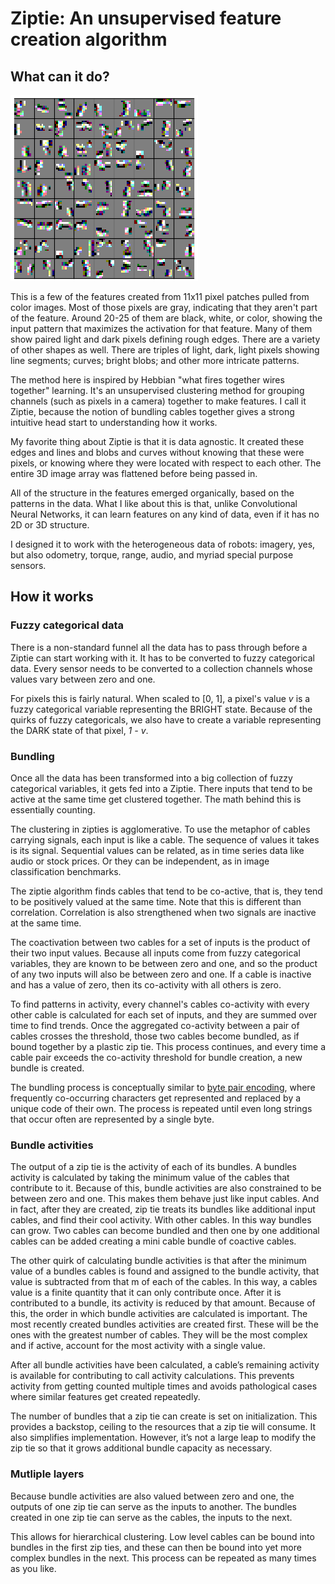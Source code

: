 # Ziptie: An unsupervised feature creation algorithm

## What can it do?

![Level 5 Ziptie bundles from photos](/images/ziptie_level_5.png)

This is a few of the features created from 11x11 pixel patches pulled from color images.
Most of those pixels are gray, indicating that they aren't part
of the feature. Around 20-25 of them are black, white, or color,
showing the input pattern that maximizes the activation for that feature.
Many of them show paired light and dark pixels defining rough edges.
There are a variety of other shapes as well.
There are triples of light, dark, light pixels showing line segments;
curves; bright blobs; and other more intricate patterns.

The method here is inspired by Hebbian "what fires together wires together" learning.
It's an unsupervised clustering method for grouping channels (such as pixels in a camera)
together to make features.
I call it Ziptie, because the notion of bundling cables together gives a strong
intuitive head start to understanding how it works.

My favorite thing about Ziptie is that it is data agnostic. It created these edges and lines
and blobs and curves without knowing that these were pixels, or knowing where they were located
with respect to each other. The entire 3D image array was flattened before being passed in.

All of the structure in the features emerged organically, based on the patterns in the data.
What I like about this is that, unlike Convolutional Neural Networks, it can learn features
on any kind of data, even if it has no 2D or 3D structure.

I designed it to work with the heterogeneous data of robots: imagery, yes, but also
odometry, torque, range, audio, and myriad special purpose sensors.


## How it works

### Fuzzy categorical data

There is a non-standard funnel all the data has to pass through
before a Ziptie can start working with it.
It has to be converted to fuzzy categorical data. Every sensor needs to be converted to
a collection channels whose values vary between zero and one.

For pixels this is fairly natural. When scaled to [0, 1], a pixel's value *v*
is a fuzzy categorical variable representing the BRIGHT state.
Because of the quirks of fuzzy categoricals, we also have to create a variable
representing the DARK state of that pixel, *1 - v*.

### Bundling

Once all the data has been transformed into a big collection
of fuzzy categorical variables, it gets fed into a Ziptie.
There inputs that tend to be active at the same time get
clustered together. The math behind this is essentially counting.

The clustering in zipties is agglomerative. To use the metaphor of cables carrying signals,
each input is like a cable. The sequence of values it takes is its signal.
Sequential values can be related, as in time series data like audio or stock prices.
Or they can be independent, as in image classification benchmarks.

The ziptie algorithm finds cables that tend to be co-active, that is,
they tend to be positively valued at the same time.
Note that this is different than correlation.
Correlation is also strengthened when two signals are inactive at the same time.

The coactivation between two cables for a set of inputs is the product
of their two input values. Because all inputs come from fuzzy categorical variables,
they are known to be between zero and one, and so the product of any two inputs
will also be between zero and one. If a cable is inactive and has a value of zero,
then its co-activity with all others is zero.

To find patterns in activity, every channel's cables co-activity with every
other cable is calculated for each set of inputs, and they are summed over
time to find trends. Once the aggregated co-activity between a pair of
cables crosses the threshold, those two cables become bundled,
as if bound together by a plastic zip tie. This process continues,
and every time a cable pair exceeds the co-activity threshold for 
bundle creation, a new bundle is created.

The bundling process is conceptually similar to
[byte pair encoding](https://en.wikipedia.org/wiki/Byte_pair_encoding),
where frequently co-occurring characters get represented
and replaced by a unique code
of their own. The process is repeated until even long strings that
occur often are represented by a single byte.


### Bundle activities

The output of a zip tie is the activity of each of its bundles. A bundles activity is calculated by taking the minimum value of the cables that contribute to it. Because of this, bundle activities are also constrained to be between zero and one. This makes them behave just like input cables. And in fact, after they are created, zip tie treats its bundles like additional input cables, and find their cool activity. With other cables. In this way bundles can grow. Two cables can become bundled and then one by one additional cables can be added creating a mini cable bundle of coactive cables.

The other quirk of calculating bundle activities is that after the minimum value of a bundles cables is found and assigned to the bundle activity, that value is subtracted from that  m of each of the cables. In this way, a cables value is a finite quantity that it can only contribute once. After it is contributed to a bundle, its activity is reduced by that amount. Because of this, the order in which bundle activities are calculated is important. The most recently created bundles activities are created first. These will be the ones with the greatest number of cables. They will be the most complex and if active, account for the most activity with a single value.

After all bundle activities have been calculated, a cable’s remaining activity is available for contributing to call activity calculations. This prevents activity from getting counted multiple times and avoids pathological cases where similar features get created repeatedly.

The number of bundles that a zip tie can create is set on initialization. This provides a backstop, ceiling to the resources that a zip tie will consume. It also simplifies implementation. However, it’s not a large leap to modify the zip tie so that it grows additional bundle capacity as necessary.

### Mutliple layers

Because bundle activities are also valued between zero and one, the outputs of one zip tie can serve as the inputs to another. The bundles created in one zip tie can serve as the cables, the inputs to the next.

This allows for hierarchical clustering. Low level cables can be bound into bundles in the first zip ties, and these can then be bound into yet more complex bundles in the next. This process can be repeated as many times as you like.


